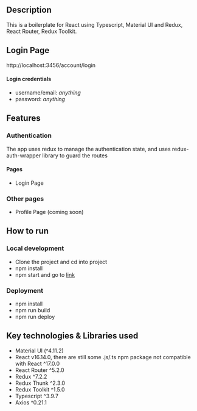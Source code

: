 ## Description
This is a boilerplate for React using Typescript, Material UI and Redux, React Router, Redux Toolkit.

## Login Page
http://localhost:3456/account/login
#### Login credentials
* username/email: *anything*
* password: *anything*

## Features
### Authentication
The app uses redux to manage the authentication state, and uses redux-auth-wrapper library to guard the routes
#### Pages
* Login Page

### Other pages
* Profile Page (coming soon)

## How to run
### Local development
* Clone the project and cd into project
* npm install
* npm start and go to [link](*http://localhost:3456*)

### Deployment
* npm install
* npm run build
* npm run deploy

## Key technologies & Libraries used
* Material UI (^4.11.2)
* React v16.14.0, there are still some .js/.ts npm package not compatible with React ^17.0.0
* React Router ^5.2.0
* Redux ^7.2.2
* Redux Thunk ^2.3.0
* Redux Toolkit ^1.5.0
* Typescript ^3.9.7
* Axios ^0.21.1

